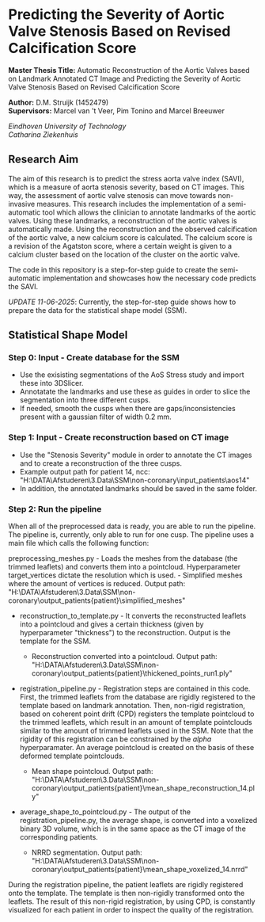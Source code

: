 # Predicting the Severity of Aortic Valve Stenosis Based on Revised Calcification Score

**Master Thesis Title:** Automatic Reconstruction of the Aortic Valves based on Landmark Annotated CT Image and Predicting the Severity of Aortic Valve Stenosis Based on Revised Calcification Score  
  
**Author:** D.M. Struijk (1452479)  
**Supervisors:**  Marcel van 't Veer, Pim Tonino and Marcel Breeuwer

*Eindhoven University of Technology  
Catharina Ziekenhuis*  

## Research Aim
The aim of this research is to predict the stress aorta valve index (SAVI), which is a measure of aorta stenosis severity, based on CT images. This way, the assessment of aortic valve stenosis can move towards non-invasive measures. This research includes the implementation of a semi-automatic tool which allows the clinician to annotate landmarks of the aortic valves. Using these landmarks, a reconstruction of the aortic valves is automatically made. Using the reconstruction and the observed calcification of the aortic valve, a new calcium score is calculated. The calcium score is a revision of the Agatston score, where a certain weight is given to a calcium cluster based on the location of the cluster on the aortic valve.

The code in this repository is a step-for-step guide to create the semi-automatic implementation and showcases how the necessary code predicts the SAVI. 

*UPDATE 11-06-2025*: Currently, the step-for-step guide shows how to prepare the data for the statistical shape model (SSM).

## Statistical Shape Model

### Step 0: Input - Create database for the SSM
- Use the exisisting segmentations of the AoS Stress study and import these into 3DSlicer.
- Annotatate the landmarks and use these as guides in order to slice the segmentation into three different cusps.
- If needed, smooth the cusps when there are gaps/inconsistencies present with a gaussian filter of width 0.2 mm. 

### Step 1: Input - Create reconstruction based on CT image
- Use the "Stenosis Severity" module in order to annotate the CT images and to create a reconstruction of the three cusps.
- Example output path for patient 14, ncc: "H:\DATA\Afstuderen\3.Data\SSM\non-coronary\input_patients\aos14"
- In addition, the annotated landmarks should be saved in the same folder.

### Step 2: Run the pipeline
When all of the preprocessed data is ready, you are able to run the pipeline. The pipeline is, currently, only able to run for one cusp. The pipeline uses a main file which calls the following function:

preprocessing_meshes.py - Loads the meshes from the database (the trimmed leaflets) and converts them into a pointcloud. Hyperparameter target_vertices dictate the resolution which is used.
    - Simplified meshes where the amount of vertices is reduced. Output path: "H:\DATA\Afstuderen\3.Data\SSM\non-coronary\output_patients\{patient}\simplified_meshes"
  
- reconstruction_to_template.py - It converts the reconstructed leaflets into a pointcloud and gives a certain thickness (given by hyperparameter "thickness") to the reconstruction. Output is the template for the SSM.
    - Reconstruction converted into a pointcloud. Output path: "H:\DATA\Afstuderen\3.Data\SSM\non-coronary\output_patients\{patient}\thickened_points_run1.ply"
  
- registration_pipeline.py - Registration steps are contained in this code. First, the trimmed leaflets from the database are rigidly registered to the template based on landmark annotation. Then, non-rigid registration, based on coherent point drift (CPD) registers the template pointcloud to the trimmed leaflets, which result in an amount of template pointclouds similar to the amount of trimmed leaflets used in the SSM. Note that the rigidity of this registration can be constrained by the *alpha* hyperparamater. An average pointcloud is created on the basis of these deformed template pointclouds.
    - Mean shape pointcloud. Output path: "H:\DATA\Afstuderen\3.Data\SSM\non-coronary\output_patients\{patient}\mean_shape_reconstruction_14.ply"
  
- average_shape_to_pointcloud.py - The output of the registration_pipeline.py, the average shape, is converted into a voxelized binary 3D volume, which is in the same space as the CT image of the corresponding patients.
    - NRRD segmentation. Output path: "H:\DATA\Afstuderen\3.Data\SSM\non-coronary\output_patients\{patient}\mean_shape_voxelized_14.nrrd"
  
During the registration pipeline, the patient leaflets are rigidly registered onto the template. The template is then non-rigidly transformed onto the leaflets. The result of this non-rigid registration, by using CPD, is constantly visualized for each patient in order to inspect the quality of the registration. 
